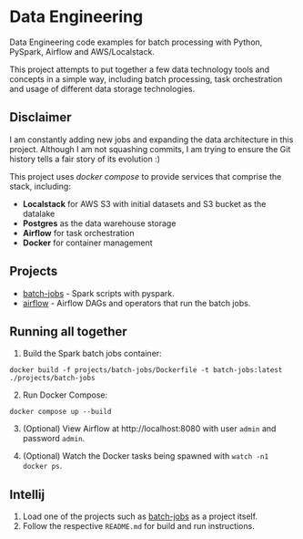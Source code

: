 # Data Engineering

Data Engineering code examples for batch processing with Python, PySpark, Airflow and AWS/Localstack.

This project attempts to put together a few data technology tools and concepts in a simple way, including
batch processing, task orchestration and usage of different data storage technologies.

## Disclaimer

I am constantly adding new jobs and expanding the data architecture in this project. Although I am not squashing
commits, I am trying to ensure the Git history tells a fair story of its evolution :)

This project uses _docker compose_ to provide services that comprise the stack, including:
- **Localstack** for AWS S3 with initial datasets and S3 bucket as the datalake
- **Postgres** as the data warehouse storage
- **Airflow** for task orchestration
- **Docker** for container management

## Projects

- [batch-jobs](projects/batch-jobs) - Spark scripts with pyspark.
- [airflow](projects/airflow) - Airflow DAGs and operators that run the batch jobs.

## Running all together

1. Build the Spark batch jobs container:
```shell
docker build -f projects/batch-jobs/Dockerfile -t batch-jobs:latest ./projects/batch-jobs
```

2. Run Docker Compose:
```shell
docker compose up --build
```

3. (Optional) View Airflow at http://localhost:8080 with user `admin` and password `admin`.

4. (Optional) Watch the Docker tasks being spawned with `watch -n1 docker ps`.

## Intellij

1. Load one of the projects such as [batch-jobs](projects/batch-jobs) as a project itself.
2. Follow the respective `README.md` for build and run instructions.
